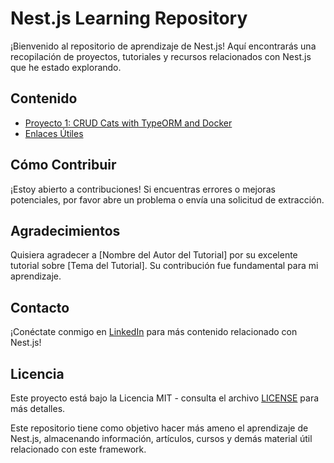 # Nest.js Learning Repository

¡Bienvenido al repositorio de aprendizaje de Nest.js! Aquí encontrarás una recopilación de proyectos, tutoriales y recursos relacionados con Nest.js que he estado explorando.

## Contenido

- [Proyecto 1: CRUD Cats with TypeORM and Docker](./CRUD-cats-typeorm-docker)
- [Enlaces Útiles](./Recursos)

## Cómo Contribuir

¡Estoy abierto a contribuciones! Si encuentras errores o mejoras potenciales, por favor abre un problema o envía una solicitud de extracción.

## Agradecimientos

Quisiera agradecer a [Nombre del Autor del Tutorial] por su excelente tutorial sobre [Tema del Tutorial]. Su contribución fue fundamental para mi aprendizaje.

## Contacto

¡Conéctate conmigo en [LinkedIn](https://www.linkedin.com/in/tdelgadodev/) para más contenido relacionado con Nest.js!

## Licencia

Este proyecto está bajo la Licencia MIT - consulta el archivo [LICENSE](./LICENSE) para más detalles.

Este repositorio tiene como objetivo hacer más ameno el aprendizaje de Nest.js, almacenando información, artículos, cursos y demás material útil relacionado con este framework.
